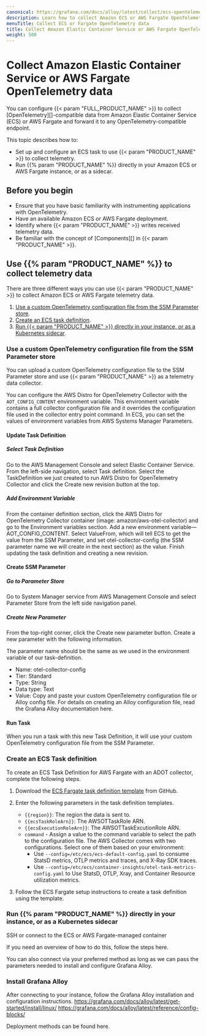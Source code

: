 ```yaml
---
canonical: https://grafana.com/docs/alloy/latest/collect/ecs-opentelemetry-data/
description: Learn how to collect Amazon ECS or AWS Fargate OpenTelemetry data and forward it to any OpenTelemetry-compatible endpoint
menuTitle: Collect ECS or Fargate OpenTelemetry data
title: Collect Amazon Elastic Container Service or AWS Fargate OpenTelemetry data
weight: 500
---
```


# Collect Amazon Elastic Container Service or AWS Fargate OpenTelemetry data

You can configure {{< param "FULL_PRODUCT_NAME" >}} to collect [OpenTelemetry][]-compatible data from Amazon Elastic Container Service (ECS) or AWS Fargate and forward it to any OpenTelemetry-compatible endpoint.

This topic describes how to:

* Set up and configure an ECS task to use {{< param "PRODUCT_NAME" >}} to collect telemetry.
* Run {{% param "PRODUCT_NAME" %}} directly in your Amazon ECS or AWS Fargate instance, or as a sidecar.

## Before you begin

* Ensure that you have basic familiarity with instrumenting applications with OpenTelemetry.
* Have an available Amazon ECS or AWS Fargate deployment.
* Identify where {{< param "PRODUCT_NAME" >}} writes received telemetry data.
* Be familiar with the concept of [Components][] in {{< param "PRODUCT_NAME" >}}.

## Use {{% param "PRODUCT_NAME" %}} to collect telemetry data

There are three different ways you can use {{< param "PRODUCT_NAME" >}} to collect Amazon ECS or AWS Fargate telemetry data.

1. [Use a custom OpenTelemetry configuration file from the SSM Parameter store](#use-a-custom-opentelemetry-configuration-file-from-the-ssm-parameter-store).
1. [Create an ECS task definition](#create-an-ecs-task-definition).
1. [Run {{< param "PRODUCT_NAME" >}} directly in your instance, or as a Kubernetes sidecar](#run-alloy-directly-in-your-instance-or-as-a-kubernetes-sidecar).

### Use a custom OpenTelemetry configuration file from the SSM Parameter store

You can upload a custom OpenTelemetry configuration file to the SSM Parameter store and use {{< param "PRODUCT_NAME" >}} as a telemetry data collector.

You can configure the AWS Distro for OpenTelemetry Collector with the `AOT_CONFIG_CONTENT` environment variable.
This environment variable contains a full collector configuration file and it overrides the configuration file used in the collector entry point command.
In ECS, you can set the values of environment variables from AWS Systems Manager Parameters.

#### Update Task Definition

##### Select Task Definition

Go to the AWS Management Console and select Elastic Container Service.
From the left-side navigation, select Task definition.
Select the TaskDefinition we just created to run AWS Distro for OpenTelemetry Collector and click the Create new revision button at the top.

##### Add Environment Variable

From the container definition section, click the AWS Distro for OpenTelemetry Collector container (image: amazon/aws-otel-collector) and go to the Environment variables section.
Add a new environment variable—AOT_CONFIG_CONTENT. Select ValueFrom, which will tell ECS to get the value from the SSM Parameter, and set otel-collector-config (the SSM parameter name we will create in the next section) as the value.
Finish updating the task definition and creating a new revision.

#### Create SSM Parameter

##### Go to Parameter Store

Go to System Manager service from AWS Management Console and select Parameter Store from the left side navigation panel.

##### Create New Parameter

From the top-right corner, click the Create new parameter button.
Create a new parameter with the following information.

The parameter name should be the same as we used in the environment variable of our task-definition.

* Name: otel-collector-config
* Tier: Standard
* Type: String
* Data type: Text
* Value: Copy and paste your custom OpenTelemetry configuration file or Alloy config file. For details on creating an Alloy configuration file, read the Grafana Alloy documentation here.

#### Run Task

When you run a task with this new Task Definition, it will use your custom OpenTelemetry configuration file from the SSM Parameter.

### Create an ECS Task definition

To create an ECS Task Definition for AWS Fargate with an ADOT collector, complete the following steps.

1. Download the [ECS Fargate task definition template][template] from GitHub.
1. Enter the following parameters in the task definition templates.
   * `{{region}}`: The region the data is sent to.
   * `{{ecsTaskRoleArn}}`: The AWSOTTaskRole ARN.
   * `{{ecsExecutionRoleArn}}`: The AWSOTTaskExcutionRole ARN.
   * `command` - Assign a value to the command variable to select the path to the configuration file.
     The AWS Collector comes with two configurations. Select one of them based on your environment:
     * Use `--config=/etc/ecs/ecs-default-config.yaml` to consume StatsD metrics, OTLP metrics and traces, and X-Ray SDK traces.
     * Use `--config=/etc/ecs/container-insights/otel-task-metrics-config.yaml` to Use StatsD, OTLP, Xray, and Container Resource utilization metrics.

1. Follow the ECS Fargate setup instructions to create a task definition using the template.

### Run {{% param "PRODUCT_NAME" %}} directly in your instance, or as a Kubernetes sidecar

SSH or connect to the ECS or AWS Fargate-managed container

If you need an overview of how to do this, follow the steps here.

You can also connect via your preferred method as long as we can pass the parameters needed to install and configure Grafana Alloy.

### Install Grafana Alloy

After connecting to your instance, follow the Grafana Alloy installation and configuration instructions.
<https://grafana.com/docs/alloy/latest/get-started/install/linux/>
<https://grafana.com/docs/alloy/latest/reference/config-blocks/>

Deployment methods can be found here.

[template]: https://github.com/aws-observability/aws-otel-collector/blob/master/examples/ecs/aws-cloudwatch/ecs-fargate-sidecar.json
